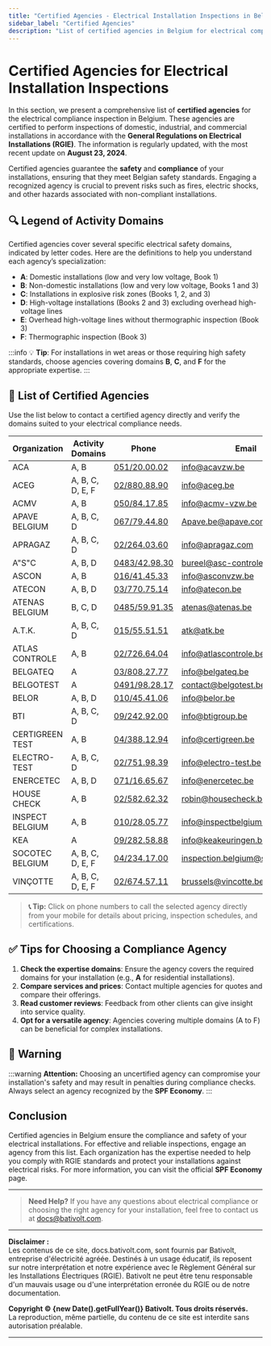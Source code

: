 ```yaml
---
title: "Certified Agencies - Electrical Installation Inspections in Belgium"
sidebar_label: "Certified Agencies"
description: "List of certified agencies in Belgium for electrical compliance inspections. Find certified organizations to ensure safety and compliance with RGIE standards."
---
```


# Certified Agencies for Electrical Installation Inspections

In this section, we present a comprehensive list of **certified agencies** for the electrical compliance inspection in Belgium. These agencies are certified to perform inspections of domestic, industrial, and commercial installations in accordance with the **General Regulations on Electrical Installations (RGIE)**. The information is regularly updated, with the most recent update on **August 23, 2024**.

Certified agencies guarantee the **safety** and **compliance** of your installations, ensuring that they meet Belgian safety standards. Engaging a recognized agency is crucial to prevent risks such as fires, electric shocks, and other hazards associated with non-compliant installations.

## 🔍 Legend of Activity Domains

Certified agencies cover several specific electrical safety domains, indicated by letter codes. Here are the definitions to help you understand each agency’s specialization:

- **A**: Domestic installations (low and very low voltage, Book 1)
- **B**: Non-domestic installations (low and very low voltage, Books 1 and 3)
- **C**: Installations in explosive risk zones (Books 1, 2, and 3)
- **D**: High-voltage installations (Books 2 and 3) excluding overhead high-voltage lines
- **E**: Overhead high-voltage lines without thermographic inspection (Book 3)
- **F**: Thermographic inspection (Book 3)

:::info
💡 **Tip**: For installations in wet areas or those requiring high safety standards, choose agencies covering domains **B**, **C**, and **F** for the appropriate expertise.
:::

## 📜 List of Certified Agencies

Use the list below to contact a certified agency directly and verify the domains suited to your electrical compliance needs.

| Organization        | Activity Domains  | Phone                                                                                                                                             | Email                          | Website                |
|------------------|----------------------|--------------------------------------------------------------------------------------------------------------------------------------------------------|--------------------------------|-------------------------------|
| ACA              | A, B                 | [051/20.00.02](tel:051200002)                                                                                                                          | info@acavzw.be                 | [acavzw.be](https://www.acavzw.be)                  |
| ACEG             | A, B, C, D, E, F     | [02/880.88.90](tel:028808890)                                                                                                                          | info@aceg.be                   | [aceg.be](https://www.aceg.be)                     |
| ACMV             | A, B                 | [050/84.17.85](tel:050841785)                                                                                                                          | info@acmv-vzw.be               | [acmv-vzw.be](https://www.acmv-vzw.be)             |
| APAVE BELGIUM    | A, B, C, D           | [067/79.44.80](tel:067794480)                                                                                                                          | Apave.be@apave.com            | [apave.com](https://www.apave.com)                  |
| APRAGAZ          | A, B, C, D           | [02/264.03.60](tel:022640360)                                                                                                                          | info@apragaz.com              | [apragaz.com](https://www.apragaz.com)              |
| A"S"C            | A, B, D              | [0483/42.98.30](tel:0483429830)                                                                                                                        | bureel@asc-controle.be        | [asc-controle.be](https://www.asc-controle.be)      |
| ASCON            | A, B                 | [016/41.45.33](tel:016414533)                                                                                                                          | info@asconvzw.be              | [asconvzw.be](https://www.asconvzw.be)              |
| ATECON           | A, B, D              | [03/770.75.14](tel:037707514)                                                                                                                          | info@atecon.be                | [atecon.be](https://www.atecon.be)                  |
| ATENAS BELGIUM   | B, C, D              | [0485/59.91.35](tel:0485599135)                                                                                                                        | atenas@atenas.be              | [atenas.be](https://www.atenas.be)                  |
| A.T.K.           | A, B, C, D           | [015/55.51.51](tel:015555151)                                                                                                                          | atk@atk.be                    | [atk.be](https://www.atk.be)                          |
| ATLAS CONTROLE   | A, B                 | [02/726.64.04](tel:027266404)                                                                                                                          | info@atlascontrole.be          | [atlascontrole.be](https://www.atlascontrole.be)     |
| BELGATEQ         | A                    | [03/808.27.77](tel:038082777)                                                                                                                          | info@belgateq.be              | [belgateq.be](https://www.belgateq.be)              |
| BELGOTEST        | A                    | [0491/98.28.17](tel:0491982817)                                                                                                                        | contact@belgotest.be          | [belgotest.be](https://www.belgotest.be)            |
| BELOR            | A, B, D              | [010/45.41.06](tel:010454106)                                                                                                                          | info@belor.be                  | [belor.be](https://www.belor.be)                      |
| BTI              | A, B, C, D           | [09/242.92.00](tel:092429200)                                                                                                                          | info@btigroup.be              | [btigroup.be](https://www.btigroup.be)              |
| CERTIGREEN TEST  | A, B                 | [04/388.12.94](tel:043881294)                                                                                                                          | info@certigreen.be            | [certigreen.be](https://www.certigreen.be)          |
| ELECTRO-TEST     | A, B, C, D           | [02/751.98.39](tel:027519839)                                                                                                                          | info@electro-test.be          | [electro-test.be](https://www.electro-test.be)      |
| ENERCETEC        | A, B, D              | [071/16.65.67](tel:071166567)                                                                                                                          | info@enercetec.be             | [enercetec.be](https://www.enercetec.be)            |
| HOUSE CHECK      | A, B                 | [02/582.62.32](tel:025826232)                                                                                                                          | robin@housecheck.be           | [housecheck.be](https://www.housecheck.be)          |
| INSPECT BELGIUM  | A, B                 | [010/28.05.77](tel:010280577)                                                                                                                          | info@inspectbelgium.be        | [inspectbelgium.be](https://www.inspectbelgium.be)  |
| KEA              | A                    | [09/282.58.88](tel:092825888)                                                                                                                          | info@keakeuringen.be          | [keakeuringen.be](https://www.keakeuringen.be)     |
| SOCOTEC BELGIUM  | A, B, C, D, E, F     | [04/234.17.00](tel:042341700)                                                                                                                          | inspection.belgium@socotec.com | [socotec.com](https://www.socotec.com)              |
| VINÇOTTE         | A, B, C, D, E, F     | [02/674.57.11](tel:026745711)                                                                                                                          | brussels@vincotte.be          | [vincotte.be](https://www.vincotte.be)              |

> **📞 Tip:** Click on phone numbers to call the selected agency directly from your mobile for details about pricing, inspection schedules, and certifications.

## ✅ Tips for Choosing a Compliance Agency

1. **Check the expertise domains**: Ensure the agency covers the required domains for your installation (e.g., **A** for residential installations).
2. **Compare services and prices**: Contact multiple agencies for quotes and compare their offerings.
3. **Read customer reviews**: Feedback from other clients can give insight into service quality.
4. **Opt for a versatile agency**: Agencies covering multiple domains (A to F) can be beneficial for complex installations.

## 📢 Warning

:::warning
**Attention:** Choosing an uncertified agency can compromise your installation's safety and may result in penalties during compliance checks. Always select an agency recognized by the **SPF Economy**.
:::

## Conclusion

Certified agencies in Belgium ensure the compliance and safety of your electrical installations. For effective and reliable inspections, engage an agency from this list. Each organization has the expertise needed to help you comply with RGIE standards and protect your installations against electrical risks. For more information, you can visit the official **SPF Economy** page.

---

> **Need Help?** If you have any questions about electrical compliance or choosing the right agency for your installation, feel free to contact us at [docs@bativolt.com](mailto:docs@bativolt.com).
---

**Disclaimer :**  
Les contenus de ce site, docs.bativolt.com, sont fournis par Bativolt, entreprise d'électricité agréée. Destinés à un usage éducatif, ils reposent sur notre interprétation et notre expérience avec le Règlement Général sur les Installations Électriques (RGIE). Bativolt ne peut être tenu responsable d'un mauvais usage ou d'une interprétation erronée du RGIE ou de notre documentation.

**Copyright © {new Date().getFullYear()} Bativolt. Tous droits réservés.**  
La reproduction, même partielle, du contenu de ce site est interdite sans autorisation préalable.

---
